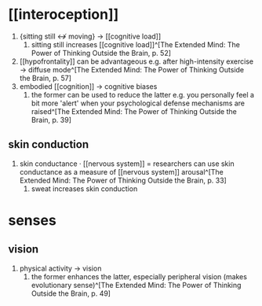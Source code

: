 # [[interoception]]
1. {sitting still ↮ moving} → [[cognitive load]]
	1. sitting still increases [[cognitive load]]^[The Extended Mind: The Power of Thinking Outside the Brain, p. 52]
2. [[hypofrontality]] can be advantageous e.g. after high-intensity exercise → diffuse mode^[The Extended Mind: The Power of Thinking Outside the Brain, p. 57]
2. embodied [[cognition]] → cognitive biases
	1. the former can be used to reduce the latter e.g. you personally feel a bit more 'alert' when your psychological defense mechanisms are raised^[The Extended Mind: The Power of Thinking Outside the Brain, p. 39]

## skin conduction
1. skin conductance · [[nervous system]] = researchers can use skin conductance as a measure of [[nervous system]] arousal^[The Extended Mind: The Power of Thinking Outside the Brain, p. 33]
	1. sweat increases skin conduction

# senses
## vision
1. physical activity → vision
	1. the former enhances the latter, especially peripheral vision (makes evolutionary sense)^[The Extended Mind: The Power of Thinking Outside the Brain, p. 49]